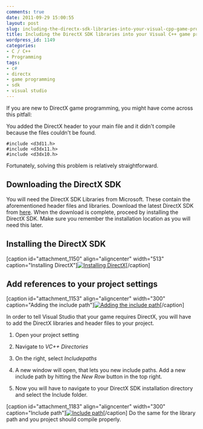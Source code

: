 ```yaml
---
comments: true
date: 2011-09-29 15:00:55
layout: post
slug: including-the-directx-sdk-libraries-into-your-visual-cpp-game-project
title: Including the DirectX SDK libraries into your Visual C++ game project
wordpress_id: 1149
categories:
- C / C++
- Programming
tags:
- c#
- directx
- game programming
- sdk
- visual studio
---
```


If you are new to DirectX game programming, you might have come across this pitfall:



You added the DirectX header to your main file and it didn't compile because the files couldn't be found.

    
    #include <d3d11.h>
    #include <d3dx11.h>
    #include <d3dx10.h>





Fortunately, solving this problem is relatively straightforward.



## Downloading the DirectX SDK


You will need the DirectX SDK Libraries from Microsoft. These contain the aforementioned header files and libraries. Download the latest DirectX SDK from [here](http://msdn.microsoft.com/en-us/directx/aa937788).
When the download is complete, proceed by installing the DirectX SDK. Make sure you remember the installation location as you will need this later.


## Installing the DirectX SDK


[caption id="attachment_1150" align="aligncenter" width="513" caption="Installing DirectX"][![Installing DirectX](http://wpimages.phansch.de/2011/09/installation.png)](http://wpimages.phansch.de/2011/09/installation.png)[/caption]


## Add references to your project settings


[caption id="attachment_1153" align="aligncenter" width="300" caption="Adding the include path"][![Adding the include path](http://wpimages.phansch.de/2011/09/include_path-300x212.png)](http://wpimages.phansch.de/2011/09/include_path.png)[/caption]

In order to tell Visual Studio that your game requires DirectX, you will have to add the DirectX libraries and header files to your project.




	
  1. Open your project setting

	
  2. Navigate to _VC++ Directories_

	
  3. On the right, select _Includepaths_

	
  4. A new window will open, that lets you new include paths. Add a new include path by hitting the _New Row_ button in the top right.

	
  5. Now you will have to navigate to your DirectX SDK installation directory and select the Include folder.


[caption id="attachment_1183" align="aligncenter" width="300" caption="Include path"][![Include path](http://wpimages.phansch.de/2011/09/include_path2-300x199.png)](http://wpimages.phansch.de/2011/09/include_path2.png)[/caption]
Do the same for the library path and you project should compile properly.
